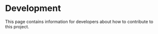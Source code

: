 Development
===========

This page contains information for developers about how to contribute to this project.